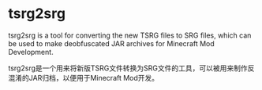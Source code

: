 # tsrg2srg
tsrg2srg is a tool for converting the new TSRG files to SRG files, which can be used to make deobfuscated JAR archives for Minecraft Mod Development.

tsrg2srg是一个用来将新版TSRG文件转换为SRG文件的工具，可以被用来制作反混淆的JAR归档，以便用于Minecraft Mod开发。